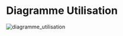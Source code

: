 # Diagramme Utilisation

![diagramme_utilisation](https://user-images.githubusercontent.com/16959583/74378187-c8cdc700-4de5-11ea-97fc-1459bc6f4fd9.png)